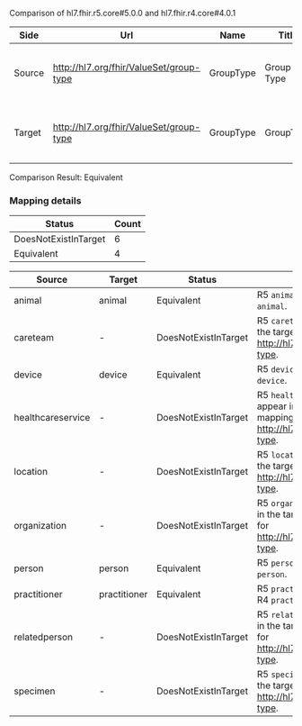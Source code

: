 Comparison of hl7.fhir.r5.core#5.0.0 and hl7.fhir.r4.core#4.0.1

| Side | Url | Name | Title | Description |
| --- | --- | --- | --- | --- |
| Source | http://hl7.org/fhir/ValueSet/group-type | GroupType | Group Type | Types of resources that are part of group. |
| Target | http://hl7.org/fhir/ValueSet/group-type | GroupType | GroupType | Types of resources that are part of group. |


Comparison Result: Equivalent


### Mapping details

| Status | Count |
| ------ | ----- |
DoesNotExistInTarget | 6 |
Equivalent | 4 |


| Source | Target | Status | Message |
| ------ | ------ | ------ | ------- |
| animal | animal | Equivalent | R5 `animal` is equivalent to R4 `animal`. |
| careteam | - | DoesNotExistInTarget | R5 `careteam` does not appear in the target and has no mapping for http://hl7.org/fhir/ValueSet/group-type. |
| device | device | Equivalent | R5 `device` is equivalent to R4 `device`. |
| healthcareservice | - | DoesNotExistInTarget | R5 `healthcareservice` does not appear in the target and has no mapping for http://hl7.org/fhir/ValueSet/group-type. |
| location | - | DoesNotExistInTarget | R5 `location` does not appear in the target and has no mapping for http://hl7.org/fhir/ValueSet/group-type. |
| organization | - | DoesNotExistInTarget | R5 `organization` does not appear in the target and has no mapping for http://hl7.org/fhir/ValueSet/group-type. |
| person | person | Equivalent | R5 `person` is equivalent to R4 `person`. |
| practitioner | practitioner | Equivalent | R5 `practitioner` is equivalent to R4 `practitioner`. |
| relatedperson | - | DoesNotExistInTarget | R5 `relatedperson` does not appear in the target and has no mapping for http://hl7.org/fhir/ValueSet/group-type. |
| specimen | - | DoesNotExistInTarget | R5 `specimen` does not appear in the target and has no mapping for http://hl7.org/fhir/ValueSet/group-type. |

